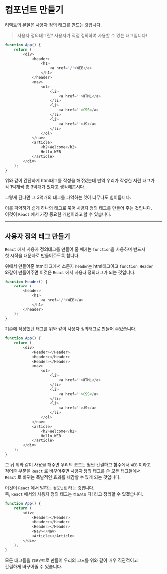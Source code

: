 # 컴포넌트 만들기

리액트의 본질은 사용자 정의 태그를 만드는 것입니다.

> 사용자 정의태그란? 사용자가 직접 정의하여 사용할 수 있는 태그입니다!

```js
function App() {
    return (
        <div>
            <header>
                <h1>
                    <a href='/'>WEB</a>
                </h1>
            </header>
            <nav>
                <ol>
                    <li>
                        <a href=''>HTML</a>
                    </li>
                    <li>
                        <a href=''>CSS</a>
                    </li>
                    <li>
                        <a href=''>JS</a>
                    </li>
                </ol>
            </nav>
            <article>
                <h2>Welcome</h2>
                Hello,WEB
            </article>
        </div>
    );
}
```

위와 같이 간단하게 html태그를 작성을 해주었는데 만약 우리가 작성한 저런 태그가  
각 1억개씩 총 3억개가 있다고 생각해봅시다.

그렇게 된다면 그 3억개의 태그를 파악하는 것이 너무나도 힘이듭니다.

이를 파악하기 쉽게 하나의 태그로 묶어 사용자 정의 태그를 만들어 주는 것입니다.  
이것이 `React` 에서 가장 중요한 개념이라고 할 수 있습니다.

---

## 사용자 정의 태그 만들기

`React` 에서 사용자 정의태그를 만들어 줄 때에는 `function`을 사용하며 반드시  
첫 시작을 대문자로 만들어주도록 합니다.

위에서 만들어준 html태그에서 소문자 `header`는 html태그이고 `function Header`  
와같이 만들어주면 이것은 `React` 에서 사용자 정의태그가 되는 것입니다.

```js
function Header() {
    return (
        <header>
            <h1>
                <a href='/'>WEB</a>
            </h1>
        </header>
    );
}
```

기존에 작성했던 태그를 위와 같이 사용자 정의태그로 만들어 주었습니다.

```js
function App() {
    return (
        <div>
            <Header></Header>
            <Header></Header>
            <Header></Header>
            <nav>
                <ol>
                    <li>
                        <a href=''>HTML</a>
                    </li>
                    <li>
                        <a href=''>CSS</a>
                    </li>
                    <li>
                        <a href=''>JS</a>
                    </li>
                </ol>
            </nav>
            <article>
                <h2>Welcome</h2>
                Hello,WEB
            </article>
        </div>
    );
}
```

그 뒤 위와 같이 사용을 해주면 우리의 코드는 훨씬 간결하고 함수에서 `WEB` 이라고  
적어준 부분을 `React` 로 바꾸어주면 사용자 정의 태그를 쓴 모든 태그들에서  
`React` 로 바뀌는 폭발적인 효과를 체감할 수 있게 되는 것입니다.

이것이 `React` 에서 말하는 `컴포넌트` 라는 것입니다.  
즉, `React` 에서의 사용자 정의 태그는 `컴포넌트` 다! 라고 정리할 수 있겠습니다.

```js
function App() {
    return (
        <div>
            <Header></Header>
            <Header></Header>
            <Header></Header>
            <Nav></Nav>
            <Article></Article>
        </div>
    );
}
```

모든 태그들을 `컴포넌트`로 만들어 우리의 코드를 위와 같이 매우 직관적이고  
간결하게 바꾸어줄 수 있습니다.

